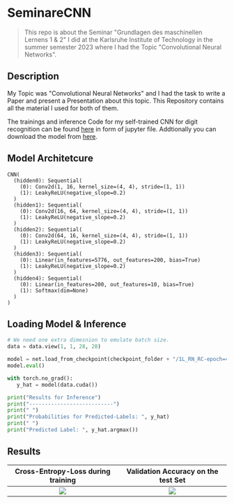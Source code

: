 # SeminareCNN
> This repo is about the Seminar "Grundlagen des maschinellen Lernens 1 & 2" I did at the Karlsruhe Institute of Technology in the summer semester 2023 where I had the Topic "Convolutional Neural Networks".

## Description

My Topic was "Convolutional Neural Networks" and I had the task to write a Paper and present a Presentation about this topic.
This Repository contains all the material I used for both of them.

The trainings and inference Code for my self-trained CNN for digit recognition can be found [here](Proseminar_MNIST_CNN.ipynb) in form of jupyter file.
Addtionally you can download the model from [here](https://drive.google.com/file/d/15QUc0498NM50-KL3woxGr6elq82t3ePx/view?usp=sharing).

## Model Architetcure

```
CNN(
  (hidden0): Sequential(
    (0): Conv2d(1, 16, kernel_size=(4, 4), stride=(1, 1))
    (1): LeakyReLU(negative_slope=0.2)
  )
  (hidden1): Sequential(
    (0): Conv2d(16, 64, kernel_size=(4, 4), stride=(1, 1))
    (1): LeakyReLU(negative_slope=0.2)
  )
  (hidden2): Sequential(
    (0): Conv2d(64, 16, kernel_size=(4, 4), stride=(1, 1))
    (1): LeakyReLU(negative_slope=0.2)
  )
  (hidden3): Sequential(
    (0): Linear(in_features=5776, out_features=200, bias=True)
    (1): LeakyReLU(negative_slope=0.2)
  )
  (hidden4): Sequential(
    (0): Linear(in_features=200, out_features=10, bias=True)
    (1): Softmax(dim=None)
  )
)
```

## Loading Model & Inference

```python
# We need one extra dimesnion to emulate batch size.
data = data.view(1, 1, 28, 28)

model = net.load_from_checkpoint(checkpoint_folder + "/1L_RN_RC-epoch=4.ckpt")
model.eval()

with torch.no_grad():
   y_hat = model(data.cuda())

print("Results for Inference")
print("---------------------------")
print(" ")
print("Probabilities for Predicted-Labels: ", y_hat)
print(" ")
print("Predicted Label: ", y_hat.argmax())
````

## Results

Cross-Entropy-Loss during training        |  Validation Accuracy on the test Set
:-------------------------:|:---------------------------------------------------:
![](train_loss.png)  |  ![](val_acc.png)
